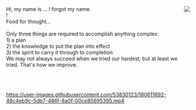 <img align="right" src="https://i.imgur.com/lryIlZT.png"/>
Hi, my name is ... I forgot my name.<br>
!<br>
Food for thought...<br><br>
Only three things are required to accomplish anything complex:<br>
1) a plan<br>
2) the knowledge to put the plan into effect<br>
3) the spirit to carry it through to completion<br>
We may not always succeed when we tried our hardest, but at least we tried. That's how we improve.<br><br><br><br>


https://user-images.githubusercontent.com/53830123/180611692-48c4eb9c-5db7-486f-8a0f-00ce85695395.mp4
